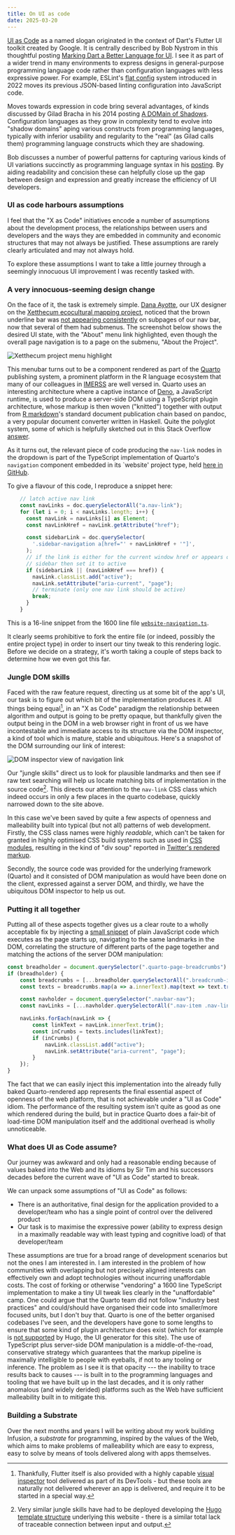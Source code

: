 ```yaml
---
title: On UI as code
date: 2025-03-20
---
```


[UI as Code](https://github.com/munificent/ui-as-code) as a named slogan originated in the context of Dart's Flutter UI toolkit
created by Google.
It is centrally described by Bob Nystrom in this thoughtful posting
[Marking Dart a Better Language for UI](https://medium.com/dartlang/making-dart-a-better-language-for-ui-f1ccaf9f546c). 
I see it as part of a wider trend in many environments to express designs in general-purpose programming language code rather than configuration languages with
less expressive power. For example, ESLint's
[flat config](https://eslint.org/blog/2022/08/new-config-system-part-2/) system introduced in 2022 moves its previous JSON-based
linting configuration into JavaScript code. 

Moves towards expression in code bring several advantages, of kinds discussed by Gilad Bracha in his
2014 posting [A DOMain of Shadows](https://gbracha.blogspot.com/2014/09/a-domain-of-shadows.html). Configuration languages as they
grow in complexity tend to evolve into "shadow domains" aping various constructs from programming languages, typically
with inferior usability and regularity to the "real" (as Gilad calls them) programming language constructs which they are shadowing.

Bob discusses a number of powerful patterns for capturing various kinds of UI variations succinctly as programming 
language syntax in his [posting](https://medium.com/dartlang/making-dart-a-better-language-for-ui-f1ccaf9f546c). By aiding readability
and concision these can helpfully close up the gap between design and expression and greatly increase the efficiency of UI developers.

### UI as code harbours assumptions

I feel that the "X as Code" initiatives encode a number of assumptions about the development process,
the relationships between users and developers and the ways they are embedded in community and economic structures that
may not always be justified. These assumptions are rarely clearly articulated and may not always hold.

To explore these assumptions I want to take a little journey through a seemingly innocuous UI improvement I was recently
tasked with.

### A very innocuous-seeming design change

On the face of it, the task is extremely simple. [Dana Ayotte](http://www.danaayotte.com/), our UX designer on the 
[Xetthecum ecocultural mapping project](https://imerss.github.io/xetthecum-storymap/), 
noticed that the brown underline bar was 
[not appearing consistently](https://github.com/IMERSS/xetthecum-storymap/issues/34) on subpages of our nav bar, 
now that several of them had submenus. The screenshot below shows the desired UI state, with the "About" menu link
highlighted, even though the overall page navigation is to a page on the submenu, "About the Project".

![Xetthecum project menu highlight](/img/xetthecum-menu-highlight.jpg)

This menubar turns out to be a component rendered as part of the [Quarto](https://quarto.org/) publishing system, 
a prominent platform in the R language ecosystem that many of our colleagues in [IMERSS](https://imerss.org/) are
well versed in. Quarto uses an interesting architecture where a captive instance of [Deno](https://deno.com/), a JavaScript
runtime, is used to produce a server-side DOM using a TypeScript plugin architecture, whose markup is then woven ("knitted") 
together with output from [R markdown](https://rmarkdown.rstudio.com/)'s standard document publication chain based on 
pandoc, a very popular document converter written in Haskell. Quite the polyglot system, some of which is helpfully
sketched out in this Stack Overflow [answer](https://stackoverflow.com/a/40563480/1381443).

As it turns out, the relevant piece of code producing the `nav-link` nodes in the dropdown is part of the TypeScript 
implementation of Quarto's `navigation` component embedded in its `website' project type, 
held [here in GitHub](https://github.com/quarto-dev/quarto-cli/blob/main/src/project/types/website/website-navigation.ts#L552-L569).

To give a flavour of this code, I reproduce a snippet here:

```javascript {lineNos=inline lineNoStart=552}
    // latch active nav link
    const navLinks = doc.querySelectorAll("a.nav-link");
    for (let i = 0; i < navLinks.length; i++) {
      const navLink = navLinks[i] as Element;
      const navLinkHref = navLink.getAttribute("href");

      const sidebarLink = doc.querySelector(
        '.sidebar-navigation a[href="' + navLinkHref + '"]',
      );
      // if the link is either for the current window href or appears on the
      // sidebar then set it to active
      if (sidebarLink || (navLinkHref === href)) {
        navLink.classList.add("active");
        navLink.setAttribute("aria-current", "page");
        // terminate (only one nav link should be active)
        break;
      }
    }
```

This is a 16-line snippet from the 1600 line file [`website-navigation.ts`](https://github.com/quarto-dev/quarto-cli/blob/main/src/project/types/website/website-navigation.ts).

It clearly seems prohibitive to fork the entire file (or indeed, possibly the entire project type) in order to insert
our tiny tweak to this rendering logic. Before we decide on a strategy, it's worth taking a couple of steps back to
determine how we even got this far.

### Jungle DOM skills

Faced with the raw feature request, directing us at some bit of the app's UI, our task is to figure out which bit of
the implementation produces it. All things being equal[^1], in an "X as Code" paradigm the relationship between algorithm
and output is going to be pretty opaque, but thankfully given the output being in the DOM in a web browser right 
in front of us we have incontestable and immediate access to its structure via the DOM inspector, a kind of tool
which is mature, stable and ubiquitous. Here's a snapshot of the DOM surrounding our link of interest:

![DOM inspector view of navigation link](/img/xetthecum-inspector.png)

Our "jungle skills" direct us to look for plausible landmarks and then see if raw text searching will help us locate
matching bits of implementation in the source code[^2]. This directs our attention to the `nav-link` CSS class which
indeed occurs in only a few places in the quarto codebase, quickly narrowed down to the site above.

In this case we've been saved by quite a few aspects of openness and malleability built into typical (but not all) patterns
of web development. Firstly, the CSS class names were highly _readable_, which can't be taken for granted in highly
optimised CSS build systems such as used in [CSS modules](https://css-tricks.com/css-modules-part-1-need/), resulting in the kind of
"div soup" reported in [Twitter's rendered markup](https://css-tricks.com/twitters-div-soup-and-uglyfied-css-explained/).

Secondly, the source code was provided for the underlying framework (Quarto) and it consisted of DOM manipulation as 
would have been done on the client, expressed against a server DOM, and thirdly, we have the ubiquitous DOM inspector to help us out.

### Putting it all together

Putting all of these aspects together gives us a clear route to a wholly acceptable fix by injecting a
[small snippet](https://github.com/IMERSS/xetthecum-storymap/blob/main/docs/js/fix-nav.js) of
plain JavaScript code which executes as the page starts up, navigating to the same landmarks in the DOM, correlating 
the structure of different parts of the page together and matching the actions of the server DOM manipulation: 

```javascript {lineNos=inline}
const breadholder = document.querySelector(".quarto-page-breadcrumbs")
if (breadholder) {
    const breadcrumbs = [...breadholder.querySelectorAll(".breadcrumb-item a")];
    const texts = breadcrumbs.map(a => a.innerText).map(text => text.trim());

    const navholder = document.querySelector(".navbar-nav");
    const navLinks = [...navholder.querySelectorAll(".nav-item .nav-link")];

    navLinks.forEach(navLink => {
        const linkText = navLink.innerText.trim();
        const inCrumbs = texts.includes(linkText);
        if (inCrumbs) {
            navLink.classList.add("active");
            navLink.setAttribute("aria-current", "page");
        }
    });
}
```

The fact that we can easily inject this implementation into the already fully baked Quarto-rendered app represents the
final essential aspect of openness of the web platform, that is not achievable under a "UI as Code" idiom. The performance
of the resulting system isn't quite as good as one which rendered during the build, but in practice Quarto does a fair-bit
of load-time DOM manipulation itself and the additional overhead is wholly unnoticeable.

### What does UI as Code assume?

Our journey was awkward and only had a reasonable ending because of values baked into the Web and its idioms by Sir Tim
and his successors decades before the current wave of "UI as Code" started to break.

We can unpack some assumptions of "UI as Code" as follows:

- There is an authoritative, final design for the application provided to a developer/team who has a single point of control
over the delivered product
- Our task is to maximise the expressive power (ability to express design in a maximally readable way with least typing 
and cognitive load) of that developer/team

These assumptions are true for a broad range of development scenarios but not the ones I am interested in. I am interested
in the problem of how communities with overlapping but not precisely aligned interests can effectively own and adopt
technologies without incurring unaffordable costs. The cost of forking or otherwise "vendoring" a 1600 line TypeScript
implementation to make a tiny UI tweak lies clearly in the "unaffordable" camp. One could argue that the Quarto team
did not follow "industry best practices" and could/should have organised their code into smaller/more focused units, but
I don't buy that. Quarto is one of the better organised codebases I've seen, and the developers have gone to some lengths
to ensure that some kind of plugin architecture does exist
(which for example is [not supported](https://pkg.go.dev/plugin@master#hdr-Warnings) by Hugo, the UI generator for this site).
The use of TypeScript plus server-side DOM manipulation is a middle-of-the-road, conservative strategy which guarantees that
the markup pipeline is maximally intelligible to people with eyeballs, if not to any tooling or inference.
The problem as I see it is that opacity --- the inability to trace results back to causes --- is built in to the
programming languages and tooling that we have built up in the last decades, and it is only rather anomalous (and widely
derided) platforms such as the Web have sufficient malleability built in to mitigate this.

### Building a Substrate

Over the next months and years I will be writing about my work building Infusion, a _substrate_ for programming, inspired by the
values of the Web, which aims to make problems of malleability which are easy to express, easy to solve by means of 
tools delivered along with apps themselves. 





[^1]: Thankfully, Flutter itself is also provided with a highly capable [visual inspector](https://docs.flutter.dev/tools/devtools/inspector)
tool delivered as part of its DevTools - but these tools are naturally not delivered wherever an app is delivered, and
require it to be started in a special way.

[^2]: Very similar jungle skills have had to be deployed developing the [Hugo template structure](https://gohugo.io/templates/partial/)
underlying this website - there is a similar total lack of traceable connection between input and output.
